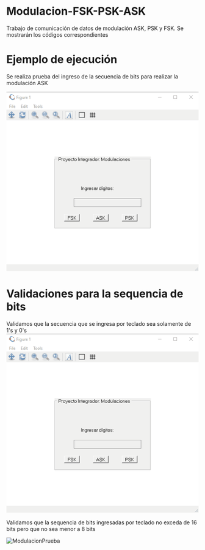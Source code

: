 # Modulacion-FSK-PSK-ASK
Trabajo de comunicación de datos de modulación ASK, PSK y FSK. Se mostrarán los códigos correspondientes 

# Ejemplo de ejecución
Se realiza prueba del ingreso de la secuencia de bits para realizar la modulación ASK

![ModulacionPrueba](https://github.com/ItsJavito/Modulacion-FSK-PSK-ASK/blob/main/Images/PruebaASK.gif)

# Validaciones para la sequencia de bits
Validamos que la secuencia que se ingresa por teclado sea solamente de 1's y 0's
![ModulacionPrueba](https://github.com/ItsJavito/Modulacion-FSK-PSK-ASK/blob/main/Images/PruebaBits.gif)

Validamos que la sequencia de bits ingresadas por teclado no exceda de 16 bits pero que no sea menor a 8 bits 

![ModulacionPrueba](https://github.com/ItsJavito/Modulacion-FSK-PSK-ASK/blob/main/Images/PruebaBitsTam.gif)

